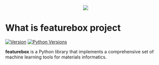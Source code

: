 <div align="center">
  <img src="https://github.com/boliqq07/featurebox/timg.png">
</div>

# What is featurebox project

[![Version](https://img.shields.io/github/tag/boliqq07/featurebox.svg?maxAge=360)](https://github.com/boliqq07/featurebox/releases/latest)
[![Python Versions](https://img.shields.io/pypi/pyversions/featurebox.svg)](https://pypi.org/project/featurebox/)

**featurebox** is a Python library that implements a comprehensive set of machine learning tools
for materials informatics.
